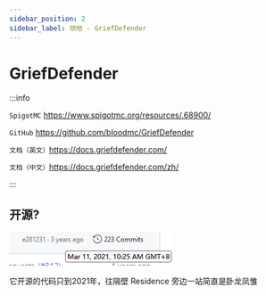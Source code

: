 ```yaml
---
sidebar_position: 2
sidebar_label: 领地 - GriefDefender
---
```


# GriefDefender

:::info

`SpigotMC` https://www.spigotmc.org/resources/.68900/

`GitHub` https://github.com/bloodmc/GriefDefender

`文档（英文）`https://docs.griefdefender.com/

`文档（中文）`https://docs.griefdefender.com/zh/

:::

## 开源?

![](_images/GriefDefender-github.png)

它开源的代码只到2021年，往隔壁 Residence 旁边一站简直是卧龙凤雏
